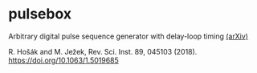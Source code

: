 # pulsebox
Arbitrary digital pulse sequence generator with delay-loop timing [(arXiv)](https://arxiv.org/abs/1801.02433)

R. Hošák and M. Ježek, Rev. Sci. Inst. 89, 045103 (2018). https://doi.org/10.1063/1.5019685
